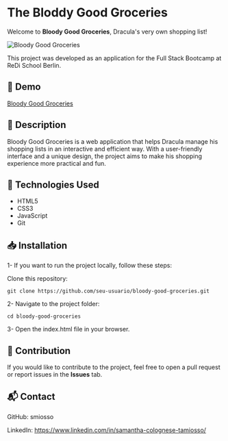 # The Bloddy Good Groceries

Welcome to **Bloody Good Groceries**, Dracula's very own shopping list!

![Bloody Good Groceries](cover.png)


This project was developed as an application for the Full Stack Bootcamp at ReDi School Berlin.

## 🔗 Demo

[Bloody Good Groceries](https://smiosso.github.io/bloody-good-groceries/)

## 📌 Description

Bloody Good Groceries is a web application that helps Dracula manage his shopping lists in an interactive and efficient way. With a user-friendly interface and a unique design, the project aims to make his shopping experience more practical and fun.

## 🚀 Technologies Used

- HTML5
- CSS3
- JavaScript
- Git

## 📥 Installation

1- If you want to run the project locally, follow these steps:

Clone this repository:

```git clone https://github.com/seu-usuario/bloody-good-groceries.git```

2- Navigate to the project folder:

```cd bloody-good-groceries```

3- Open the index.html file in your browser.

## 📌 Contribution

If you would like to contribute to the project, feel free to open a pull request or report issues in the **Issues** tab.

## 📬 Contact

GitHub: smiosso

LinkedIn: https://www.linkedin.com/in/samantha-colognese-tamiosso/

